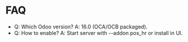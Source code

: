 # FAQ

- Q: Which Odoo version? A: 16.0 (OCA/OCB packaged).
- Q: How to enable? A: Start server with --addon pos_hr or install in UI.
